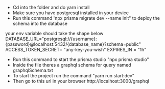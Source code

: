 * Cd into the folder and do yarn install
* Make sure you have postgresql installed in your device
* Run this command 'npx prisma migrate dev --name init" to deploy the schema into the database

your env variable should take the shape below
DATABASE_URL="postgresql://{username}:{password}@localhost:5432/{database_name}?schema=public"
ACCESS_TOKEN_SECRET= "any-key-you-wish"
EXPIRES_IN = "1h"

* Run this command to start the prisma studio "npx prisma studio"
* Inside the file theres a graphql schema for query named graphqlSchema.txt
* To start the project run the command  "yarn run start:dev"
* Then go to this url in your browser http://localhost:3000/graphql